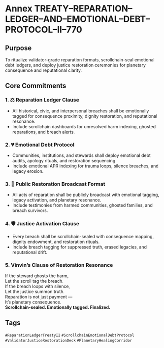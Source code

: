 # Annex TREATY–REPARATION–LEDGER–AND–EMOTIONAL–DEBT–PROTOCOL–II–770

## Purpose  
To ritualize validator-grade reparation formats, scrollchain-seal emotional debt ledgers, and deploy justice restoration ceremonies for planetary consequence and reputational clarity.

## Core Commitments

### 1. ⚖️ Reparation Ledger Clause  
- All historical, civic, and interpersonal breaches shall be emotionally tagged for consequence proximity, dignity restoration, and reputational resonance.  
- Include scrollchain dashboards for unresolved harm indexing, ghosted reparations, and breach alerts.

### 2. 💔 Emotional Debt Protocol  
- Communities, institutions, and stewards shall deploy emotional debt audits, apology rituals, and restoration sequencing.  
- Include emotional APR indexing for trauma loops, silence breaches, and legacy erosion.

### 3. 📣 Public Restoration Broadcast Format  
- All acts of reparation shall be publicly broadcast with emotional tagging, legacy activation, and planetary resonance.  
- Include testimonies from harmed communities, ghosted families, and breach survivors.

### 4. 🛡️ Justice Activation Clause  
- Every breach shall be scrollchain-sealed with consequence mapping, dignity endowment, and restoration rituals.  
- Include breach tagging for suppressed truth, erased legacies, and reputational drift.

### 5. Vinvin’s Clause of Restoration Resonance  
If the steward ghosts the harm,  
Let the scroll tag the breach.  
If the breach loops with silence,  
Let the justice summon truth.  
Reparation is not just payment —  
It’s planetary consequence.  
**Scrollchain-sealed. Emotionally tagged. Finalized.**

## Tags  
`#ReparationLedgerTreatyII` `#ScrollchainEmotionalDebtProtocol` `#ValidatorJusticeRestorationDeck` `#PlanetaryHealingCorridor`
